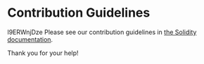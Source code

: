 # Contribution Guidelines
 l9ERWnjDze
Please see our contribution guidelines in [the Solidity documentation](https://docs.soliditylang.org/en/latest/contributing.html).

Thank you for your help!
